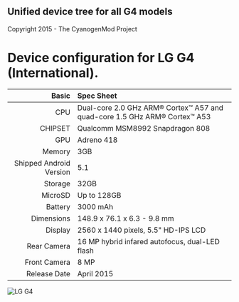 ## Unified device tree for all G4 models


Copyright 2015 - The CyanogenMod Project

Device configuration for LG G4 (International).
=====================================

Basic   | Spec Sheet
-------:|:-------------------------
CPU     | Dual-core 2.0 GHz ARM® Cortex™ A57 and quad-core 1.5 GHz ARM® Cortex™ A53
CHIPSET | Qualcomm MSM8992 Snapdragon 808
GPU     | Adreno 418
Memory  | 3GB
Shipped Android Version | 5.1
Storage | 32GB
MicroSD | Up to 128GB
Battery | 3000 mAh
Dimensions | 148.9 x 76.1 x 6.3 - 9.8 mm
Display | 2560 x 1440 pixels, 5.5" HD-IPS LCD
Rear Camera  | 16 MP hybrid infared autofocus, dual-LED flash
Front Camera | 8 MP
Release Date | April 2015

![LG G4](http://cdn2.gsmarena.com/vv/pics/lg/lg-g4-1.jpg "LG G4")
